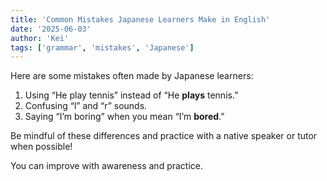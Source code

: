 ```yaml
---
title: 'Common Mistakes Japanese Learners Make in English'
date: '2025-06-03'
author: 'Kei'
tags: ['grammar', 'mistakes', 'Japanese']
---
```


Here are some mistakes often made by Japanese learners:

1. Using “He play tennis” instead of “He **plays** tennis.”
2. Confusing “l” and “r” sounds.
3. Saying “I’m boring” when you mean “I’m **bored**.”

Be mindful of these differences and practice with a native speaker or tutor when possible!

You can improve with awareness and practice.
